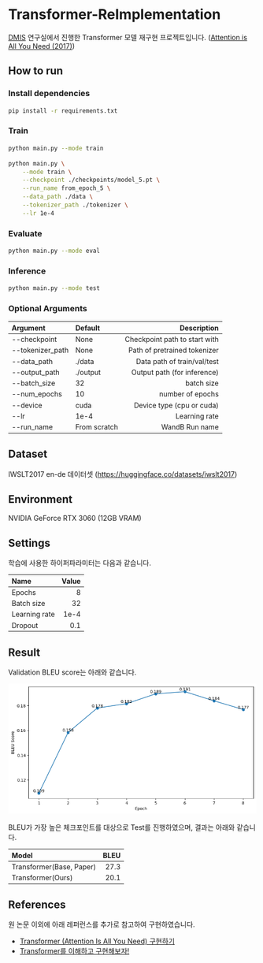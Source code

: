 # Transformer-ReImplementation
[DMIS](https://dmis.korea.ac.kr/) 연구실에서 진행한 Transformer 모델 재구현 프로젝트입니다. ([Attention is All You Need (2017)](https://proceedings.neurips.cc/paper_files/paper/2017/hash/3f5ee243547dee91fbd053c1c4a845aa-Abstract.html))

## How to run

### Install dependencies
```bash
pip install -r requirements.txt
```

### Train
```bash
python main.py --mode train
```
```bash
python main.py \
    --mode train \
    --checkpoint ./checkpoints/model_5.pt \
    --run_name from_epoch_5 \
    --data_path ./data \
    --tokenizer_path ./tokenizer \
    --lr 1e-4
```
### Evaluate
```bash
python main.py --mode eval
```
### Inference
```bash
python main.py --mode test
```
### Optional Arguments
|Argument|Default|Description|
|:-|:-|-:|
|--checkpoint|None|Checkpoint path to start with|
|--tokenizer_path|None|Path of pretrained tokenizer|
|--data_path|./data|Data path of train/val/test|
|--output_path|./output|Output path (for inference)|
|--batch_size|32|batch size|
|--num_epochs|10|number of epochs|
|--device|cuda|Device type (cpu or cuda)|
|--lr|1e-4|Learning rate|
|--run_name|From scratch|WandB Run name|

## Dataset
IWSLT2017 en-de 데이터셋 (https://huggingface.co/datasets/iwslt2017)

## Environment
NVIDIA GeForce RTX 3060 (12GB VRAM)

## Settings
학습에 사용한 하이퍼파라미터는 다음과 같습니다.


|Name|Value|
|:-|-:|
|Epochs|8|
|Batch size|32|
|Learning rate|1e-4|
|Dropout|0.1|

## Result
Validation BLEU score는 아래와 같습니다.

![validation_score](./validation.png)

BLEU가 가장 높은 체크포인트를 대상으로 Test를 진행하였으며, 결과는 아래와 같습니다.

|Model|BLEU|
|:-|-:|
|Transformer(Base, Paper)|27.3|
|Transformer(Ours)|20.1|

## References
원 논문 이외에 아래 레퍼런스를 추가로 참고하여 구현하였습니다.
- [Transformer (Attention Is All You Need) 구현하기](https://paul-hyun.github.io/transformer-01/)
- [Transformer를 이해하고 구현해보자!](https://kaya-dev.tistory.com/8)
